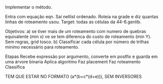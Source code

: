 Implementar o método.

Entra com equação eqn. Sai netlist ordenado. Roteia na grade e diz quantas linhas de roteamento usou. Target: todas as células da 44-6.genlib.

Objetivos:
a) se tiver mais de um roteamento com numero de quebras equivalente (min x) ve se tem diferenca do custo de roteamento (min Y). Sem regras, grid tosco.
b) Classificar cada célula por número de trilhas mínimo necessário para roteamento.

Etapas
Recebe expressão por argumento, converte em postfix e guarda em uma árvore binaria
Aplica algoritmo
Faz placement
Faz roteamento
Classifica

TEM QUE ESTAR NO FORMATO (a*(b+c*(d+e))), SEM INVERSORES
